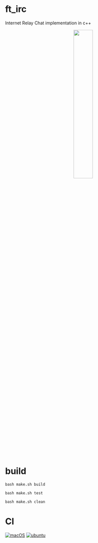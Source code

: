 # ft_irc

Internet Relay Chat implementation in c++
<p align="center">
<img src="https://www.marineterrein.nl/wp-content/uploads/2019/09/highres_482360765-830x466.jpeg"  width=35% height=35%>
</p>

# build
```
bash make.sh build
```
```
bash make.sh test
```
```
bash make.sh clean
```

# CI
[![macOS](https://github.com/harou24/ft_irc/actions/workflows/macos.yml/badge.svg)](https://github.com/harou24/ft_irc/actions/workflows/macos.yml)
[![ubuntu](https://github.com/harou24/ft_irc/actions/workflows/ubuntu.yml/badge.svg)](https://github.com/harou24/ft_irc/actions/workflows/ubuntu.yml)

